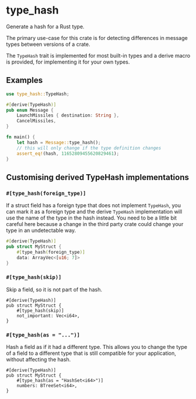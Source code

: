 # type_hash

Generate a hash for a Rust type.

The primary use-case for this crate is for detecting differences in message
types between versions of a crate.

The `TypeHash` trait is implemented for most built-in types and a derive macro
is provided, for implementing it for your own types.

## Examples

```rust
use type_hash::TypeHash;

#[derive(TypeHash)]
pub enum Message {
    LaunchMissiles { destination: String },
    CancelMissiles,
}

fn main() {
    let hash = Message::type_hash();
    // this will only change if the type definition changes
    assert_eq!(hash, 11652809455620829461);
}
```

## Customising derived TypeHash implementations

### `#[type_hash(foreign_type)]`

If a struct field has a foreign type that does not implement `TypeHash`, you can
mark it as a foreign type and the derive `TypeHash` implementation will use the
name of the type in the hash instead. You need to be a little bit careful here
because a change in the third party crate could change your type in an undetectable
way.

```rust
#[derive(TypeHash)]
pub struct MyStruct {
    #[type_hash(foreign_type)]
    data: ArrayVec<[u16; 7]>
}
```

### `#[type_hash(skip)]`

Skip a field, so it is not part of the hash.

```
#[derive(TypeHash)]
pub struct MyStruct {
    #[type_hash(skip)]
    not_important: Vec<i64>,
}
```

### `#[type_hash(as = "...")]`

Hash a field as if it had a different type. This allows you to change the
type of a field to a different type that is still compatible for your
application, without affecting the hash.

```
#[derive(TypeHash)]
pub struct MyStruct {
    #[type_hash(as = "HashSet<i64>")]
    numbers: BTreeSet<i64>,
}
```
